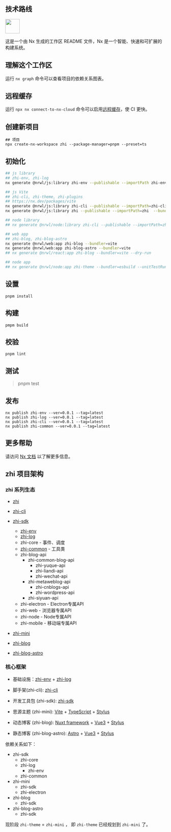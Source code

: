 ## 技术路线

<a alt="Nx logo" href="https://nx.dev" target="_blank" rel="noreferrer"><img src="https://raw.githubusercontent.com/nrwl/nx/master/images/nx-logo.png" width="45"></a>

这是一个由 Nx 生成的工作区 README 文件，Nx 是一个智能、快速和可扩展的构建系统。

## 理解这个工作区

运行 `nx graph` 命令可以查看项目的依赖关系图表。

## 远程缓存

运行 `npx nx connect-to-nx-cloud` 命令可以启用[远程缓存](https://nx.app/)，使 CI 更快。

## 创建新项目

```
## 项目  
npx create-nx-workspace zhi --package-manager=pnpm --preset=ts  
```

## 初始化

```bash
## js library
## zhi-env, zhi-log
nx generate @nrwl/js:library zhi-env --publishable --importPath zhi-env

## js Vite
## zhi-cli, zhi-theme, zhi-plugins
## https://nx.dev/packages/vite
nx generate @nrwl/js:library zhi-cli --publishable --importPath=zhi-cli  --bundler=vite
nx generate @nrwl/js:library zhi --publishable --importPath=zhi  --bundler=vite

## node library
## nx generate @nrwl/node:library zhi-cli --publishable --importPath=zhi-cli --unitTestRunner=none

## web app
## zhi-blog, zhi-blog-astro
nx generate @nrwl/web:app zhi-blog --bundler=vite
nx generate @nrwl/web:app zhi-blog-astro --bundler=vite
## nx generate @nrwl/react:app zhi-blog --bundler=vite --dry-run

## node app
## nx generate @nrwl/node:app zhi-theme --bundler=esbuild --unitTestRunner=none --dry-run
```

## 设置

```
pnpm install
```

## 构建

```
pmpm build
```

## 校验

```
pnpm lint
```

## 测试

>pnpm test  
</code></div></div></pre>

## 发布

```
nx publish zhi-env --ver=0.0.1 --tag=latest  
nx publish zhi-log --ver=0.0.1 --tag=latest  
nx publish zhi-cli --ver=0.0.1 --tag=latest
nx publish zhi-common --ver=0.0.1 --tag=latest
```

## 更多帮助

请访问 [Nx 文档](https://nx.dev/) 以了解更多信息。

## zhi 项目架构

### zhi 系列生态

* [zhi](https://github.com/terwer/zhi)

* [zhi-cli](https://github.com/terwer/zhi-cli)

* [zhi-sdk](https://github.com/terwer/zhi-sdk)
  * [zhi-env](https://github.com/terwer/zhi-env)
  * [zhi-log](https://github.com/terwer/zhi-log)
  * zhi-core - 事件、调度
  * [zhi-common](https://github.com/terwer/zhi-common) - 工具类
  * zhi-blog-api
    * zhi-common-blog-api
      * zhi-yuque-api
      * zhi-liandi-api
      * zhi-wechat-api
    * zhi-metaweblog-api
      * zhi-cnblogs-api
      * zhi-wordpress-api
    * zhi-siyuan-api
  * zhi-electron - Electron专属API
  * zhi-web - 浏览器专属API
  * zhi-node - Node专属API
  * zhi-mobile - 移动端专属API

* [zhi-mini](https://github.com/terwer/zhi-mini)
* [zhi-blog](https://github.com/terwer/zhi-blog)
* [zhi-blog-astro](https://github.com/terwer/zhi-blog-astro)


### 核心框架

- 基础设施：[zhi-env](https://github.com/terwer/zhi-env) + [zhi-log](https://github.com/terwer/zhi-log)

- 脚手架(zhi-cli): [zhi-cli](https://github.com/terwer/zhi-cli)

- 开发工具包 (zhi-sdk): [zhi-sdk](https://github.com/terwer/zhi-sdk)

- 思源主题 (zhi-mini): [Vite](https://vitejs.dev/) + [TypeScript](https://www.typescriptlang.org/) + [Stylus](https://stylus-lang.com/)

- 动态博客 (zhi-blog): [Nuxt framework](https://nuxt.com/) + [Vue3](https://vuejs.org/) + [Stylus](https://stylus-lang.com/)

- 静态博客 (zhi-blog-astro): [Astro](https://astro.build/) + [Vue3](https://vuejs.org/) + [Stylus](https://stylus-lang.com/)

依赖关系如下：

* zhi-sdk
  * zhi-core
  * zhi-log
    * zhi-env
  * zhi-common
* zhi-mini
  * zhi-sdk
  * zhi-electron
* zhi-blog
  * zhi-sdk
* zhi-blog-astro
  * zhi-sdk

现阶段 `zhi-theme` = `zhi-mini` ， 即 `zhi-theme` 已经规划到 `zhi-mini` 了。
